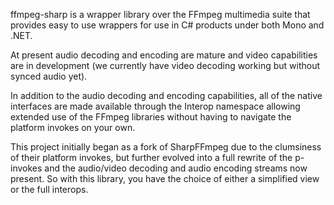 ffmpeg-sharp is a wrapper library over the FFmpeg multimedia suite that provides easy to use wrappers for use in C# products under both Mono and .NET.

At present audio decoding and encoding are mature and video capabilities are in development (we currently have video decoding working but without synced audio yet).

In addition to the audio decoding and encoding capabilities, all of the native interfaces are made available through the Interop namespace allowing extended use of the FFmpeg libraries without having to navigate the platform invokes on your own.

This project initially began as a fork of SharpFFmpeg due to the clumsiness of their platform invokes, but further evolved into a full rewrite of the p-invokes and the audio/video decoding and audio encoding streams now present.  So with this library, you have the choice of either a simplified view or the full interops.